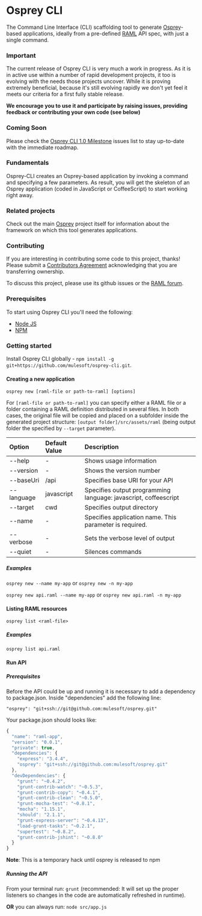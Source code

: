 Osprey CLI
==========

The Command Line Interface (CLI) scaffolding tool to generate [Osprey](https://github.com/mulesoft/osprey)-based applications, ideally from a pre-defined [RAML](raml.org) API spec, with just a single command.

### Important
The current release of Osprey CLI is very much a work in progress. As it is in active use within a number of rapid development projects, it too is evolving with the needs those projects uncover. While it is proving extremely beneficial, because it's still evolving rapidly we don't yet feel it meets our criteria for a first fully stable release.

**We encourage you to use it and participate by raising issues, providing feedback or contributing your own code (see below)**

### Coming Soon
Please check the  [Osprey CLI 1.0 Milestone](https://github.com/mulesoft/osprey-cli/issues?milestone=1&state=open) issues list to stay up-to-date with the immediate roadmap.

### Fundamentals
Osprey-CLI creates an Osprey-based application by invoking a command and specifying a few parameters.
As result, you will get the skeleton of an Osprey application (coded in JavaScript or CoffeeScript) to start working right away.

### Related projects
Check out the main [Osprey](https://github.com/mulesoft/osprey) project itself for information about the framework on which this tool generates applications.

### Contributing
If you are interesting in contributing some code to this project, thanks! Please submit a [Contributors Agreement](https://api-notebook.anypoint.mulesoft.com/notebooks#bc1cf75a0284268407e4) acknowledging that you are transferring ownership.

To discuss this project, please use its github issues or the [RAML forum](http://forums.raml.org/).

### Prerequisites

To start using Osprey CLI you'll need the following:

* [Node JS](http://nodejs.org/)
* [NPM](https://npmjs.org/)

### Getting started

Install Osprey CLI globally - `npm install -g git+https://github.com/mulesoft/osprey-cli.git`.

#### Creating a new application

`osprey new [raml-file or path-to-raml] [options]`

For `[raml-file or path-to-raml]` you can specify either a RAML file or a folder containing a RAML definition distributed in several files.
In both cases, the original file will be copied and placed on a subfolder inside the generated project structure: `[output folder]/src/assets/raml` (being output folder the specified by `--target` parameter).

| Option            | Default Value  | Description  |
|:------------------|:---------------|:---------------|
| --help            |-               | Shows usage information
| --version         |-               | Shows the version number
| --baseUri         |/api            | Specifies base URI for your API
| --language        |javascript      | Specifies output programming language: javascript, coffeescript
| --target          |cwd             | Specifies output directory
| --name            |-               | Specifies application name. This parameter is required.
| --verbose         |-               | Sets the verbose level of output
| --quiet           |-               | Silences commands

##### Examples
`osprey new --name my-app` or `osprey new -n my-app`

`osprey new api.raml --name my-app` or `osprey new api.raml -n my-app`

#### Listing RAML resources

`osprey list <raml-file>`

##### Examples
`osprey list api.raml`

#### Run API

##### Prerequisites
Before the API could be up and running it is necessary to add a dependency to package.json.
Inside "dependencies" add the following line:

`"osprey": "git+ssh://git@github.com:mulesoft/osprey.git"`

Your package.json should looks like:

```javascript
{
  "name": "raml-app",
  "version": "0.0.1",
  "private": true,
  "dependencies": {
    "express": "3.4.4",
    "osprey": "git+ssh://git@github.com:mulesoft/osprey.git"
  },
  "devDependencies": {
    "grunt": "~0.4.2",
    "grunt-contrib-watch": "~0.5.3",
    "grunt-contrib-copy": "~0.4.1",
    "grunt-contrib-clean": "~0.5.0",
    "grunt-mocha-test": "~0.8.1",
    "mocha": "1.15.1",
    "should": "2.1.1",
    "grunt-express-server": "~0.4.13",
    "load-grunt-tasks": "~0.2.1",
    "supertest": "~0.8.2",
    "grunt-contrib-jshint": "~0.8.0"
  }
}
```


**Note**: This is a temporary hack until osprey is released to npm

##### Running the API
From your terminal run:
`grunt` (recommended: It will set up the proper listeners so changes in the code are automatically refreshed in runtime).

**OR** you can always run: `node src/app.js`
